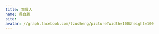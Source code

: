 ```yaml
---
title: 策展人
name: 吳自勝
site:
avatar: //graph.facebook.com/tzusheng/picture?width=100&height=100
---
```


<!-- 這邊應該放介紹 -->
